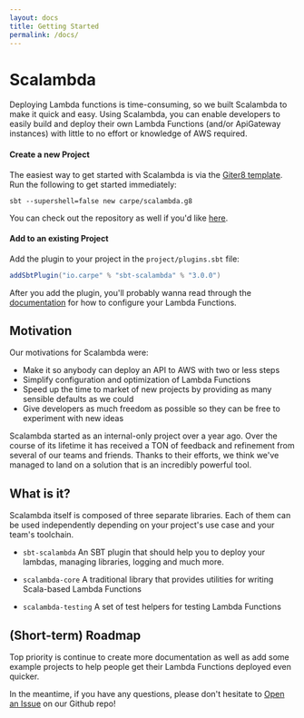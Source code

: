 ```yaml
---
layout: docs
title: Getting Started
permalink: /docs/
---
```


# Scalambda

Deploying Lambda functions is time-consuming, so we built Scalambda to make it quick and easy. Using Scalambda, you can enable developers to easily build and deploy their own Lambda Functions (and/or ApiGateway instances) with little to no effort or knowledge of AWS required.

#### Create a new Project

The easiest way to get started with Scalambda is via the [Giter8 template](https://github.com/carpe/scalambda.g8). Run the following to get started immediately:

```
sbt --supershell=false new carpe/scalambda.g8
```

You can check out the repository as well if you'd like [here](https://github.com/carpe/scalambda.g8).

#### Add to an existing Project

Add the plugin to your project in the `project/plugins.sbt` file:

```scala
addSbtPlugin("io.carpe" % "sbt-scalambda" % "3.0.0")
```

After you add the plugin, you'll probably wanna read through the [documentation](https://carpe.github.io/scalambda/docs/configuration/) for how to configure your Lambda Functions.

## Motivation

Our motivations for Scalambda were:
- Make it so anybody can deploy an API to AWS with two or less steps
- Simplify configuration and optimization of Lambda Functions
- Speed up the time to market of new projects by providing as many sensible defaults as we could
- Give developers as much freedom as possible so they can be free to experiment with new ideas

Scalambda started as an internal-only project over a year ago. Over the course of its lifetime it has received a TON of feedback and refinement from several of our teams and friends. Thanks to their efforts, we think we've managed to land on a solution that is an incredibly powerful tool.

## What is it?

Scalambda itself is composed of three separate libraries. Each of them can be used independently depending on your project's use case and your team's toolchain. 

- `sbt-scalambda` An SBT plugin that should help you to deploy your lambdas, managing libraries, logging and much more.

- `scalambda-core` A traditional library that provides utilities for writing Scala-based Lambda Functions

- `scalambda-testing` A set of test helpers for testing Lambda Functions

## (Short-term) Roadmap

Top priority is continue to create more documentation as well as add some example projects to help people get their Lambda Functions deployed even quicker. 

In the meantime, if you have any questions, please don't hesitate to [Open an Issue](https://github.com/carpe/scalambda/issues/new/choose) on our Github repo!  